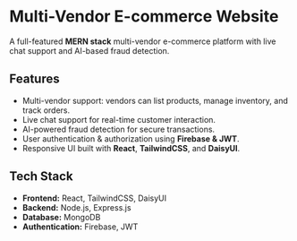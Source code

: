 # Multi-Vendor E-commerce Website

A full-featured **MERN stack** multi-vendor e-commerce platform with live chat support and AI-based fraud detection.

## Features

- Multi-vendor support: vendors can list products, manage inventory, and track orders.  
- Live chat support for real-time customer interaction.  
- AI-powered fraud detection for secure transactions.  
- User authentication & authorization using **Firebase & JWT**.  
- Responsive UI built with **React**, **TailwindCSS**, and **DaisyUI**.  

## Tech Stack

- **Frontend:** React, TailwindCSS, DaisyUI  
- **Backend:** Node.js, Express.js  
- **Database:** MongoDB  
- **Authentication:** Firebase, JWT  
